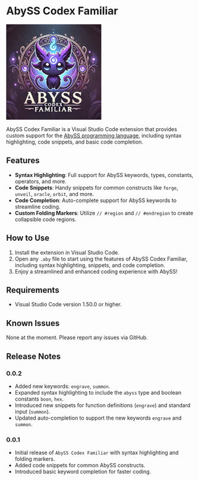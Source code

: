 # AbySS Codex Familiar

![logo](/img/logo_256.png)

AbySS Codex Familiar is a Visual Studio Code extension that provides custom support for the [AbySS programming language](https://github.com/liebe-magi/AbySS), including syntax highlighting, code snippets, and basic code completion.

## Features

- **Syntax Highlighting**: Full support for AbySS keywords, types, constants, operators, and more.
- **Code Snippets**: Handy snippets for common constructs like `forge`, `unveil`, `oracle`, `orbit`, and more.
- **Code Completion**: Auto-complete support for AbySS keywords to streamline coding.
- **Custom Folding Markers**: Utilize `// #region` and `// #endregion` to create collapsible code regions.

## How to Use

1. Install the extension in Visual Studio Code.
2. Open any `.aby` file to start using the features of AbySS Codex Familiar, including syntax highlighting, snippets, and code completion.
3. Enjoy a streamlined and enhanced coding experience with AbySS!

## Requirements

- Visual Studio Code version 1.50.0 or higher.

## Known Issues

None at the moment. Please report any issues via GitHub.

## Release Notes

### 0.0.2

- Added new keywords: `engrave`, `summon`.
- Expanded syntax highlighting to include the `abyss` type and boolean constants `boon`, `hex`.
- Introduced new snippets for function definitions (`engrave`) and standard input (`summon`).
- Updated auto-completion to support the new keywords `engrave` and `summon`.

### 0.0.1

- Initial release of `AbySS Codex Familiar` with syntax highlighting and folding markers.
- Added code snippets for common AbySS constructs.
- Introduced basic keyword completion for faster coding.
